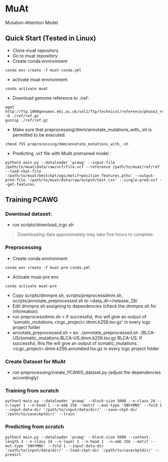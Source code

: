 # MuAt

Mutation-Attention Model

## Quick Start (Tested in Linux)

  * Clone muat repository
  * Go to muat repository
  * Create conda environment
```
conda env create -f muat-conda.yml
```
  * activate muat environment
```
conda activate muat
```  
  * Download genome reference to ./ref:
```
wget http://ftp.1000genomes.ebi.ac.uk/vol1/ftp/technical/reference/phase2_reference_assembly_sequence/hs37d5.fa.gz -O ./ref/ref.gz
gunzip ./ref/ref.gz

``` 
* Make sure that preprocessing/dmm/annotate_mutations_with_.sh is permitted to be executed.
```
chmod 755 preprocessing/dmm/annotate_mutations_with_.sh
```

* Predicting .vcf file with MuAt pretrained model :
```
python3 main.py --dataloader 'pcawg' --input-file /path/to/muat/data/raw/vcf/file.vcf --reference /path/to/muat/ref/ref --load-ckpt-file '/path/to/muat/bestckpt/wgs/motif+position_features.pthx' --output-pred-file '/path/to/muat/data/raw/output/test.csv' --single-pred-vcf --get-features
```


## Training PCAWG
### Download dataset:
* run scripts/download_icgc.sh
	
> Downloading data approximately may take five hours to complete.

### Preprocessing

  * Create conda environment
```
conda env create -f muat-pre-conda.yml
```
  * Activate muat-pre env
```
conda activate muat-pre
```
  * Copy scripts/dmmpre.sh, scripts/preprocessdmm.sh, scripts/annotate_preprocessed.sh to <data_dir>/release_28/
  * Edit dmmpre.sh assigning to dependencies (check the dmmpre.sh for information)
  * run preprocessdmm.sh > if successful, this will give an output of 'somatic_mutations.<icgc_project>.dmm.k256.tsv.gz' in every icgc project folder
  * annotate_preprocessed.sh > ex: ./annotate_preprocessed.sh ./BLCA-US/somatic_mutations.BLCA-US.dmm.k256.tsv.gz BLCA-US. If successful, this file will give an output of somatic_mutations.<icgc_project>.dmm.k256.annotated.tsv.gz in every icgc project folder

### Create Dataset for MuAt
* run preprocessing/create_PCAWG_dataset.py (adjust the dependencies accordingly)

### Training from scratch
```
python3 main.py --dataloader 'pcawg' --block-size 5000 --n-class 24 --n-layer 1 --n-head 1 --n-emb 256 --motif --mut-type 'SNV+MNV' --fold 1 --input-data-dir '/path/to/input/data/dir/' --save-ckpt-dir '/path/to/saveckptdir/' --train
```

### Predicting from scratch
```
python3 main.py --dataloader 'pcawg' --block-size 5000 --context-length 3 --n-class 24 --n-layer 1 --n-head 1 --n-emb 256 --motif --mut-type 'SNV+MNV' --fold 1 --input-data-dir '/path/to/input/data/dir/' --load-ckpt-dir '/path/to/saveckptdir/' --predict 
```

























